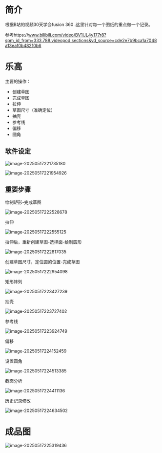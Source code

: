 # 简介

根据B站的视频30天学会fusion 360 .这里针对每一个图纸的重点做一个记录。

参考https://www.bilibili.com/video/BV1UL4y177r8?spm_id_from=333.788.videopod.sections&vd_source=cde2e7b9bca1a7048a13eaf0b48210b6

# 乐高

主要的操作：

* 创建草图
* 完成草图
* 拉伸
* 草图尺寸（准确定位）
* 抽壳
* 参考线
* 偏移
* 圆角

## 软件设定

![image-20250517221735180](./Day1-乐高/image-20250517221735180.png)

![image-20250517221954926](./Day1-乐高/image-20250517221954926.png)

## 重要步骤

绘制矩形-完成草图

![image-20250517222528678](./Day1-乐高/image-20250517222528678.png)





拉伸

![image-20250517222555125](./Day1-乐高/image-20250517222555125.png)



拉伸后，重新创建草图-选择面-绘制圆形

![image-20250517222817035](./Day1-乐高/image-20250517222817035.png)





创建草图尺寸，定位圆的位置-完成草图

![image-20250517222954098](./Day1-乐高/image-20250517222954098.png)





矩形阵列

![image-20250517223427239](./Day1-乐高/image-20250517223427239.png)





抽壳

![image-20250517223727402](./Day1-乐高/image-20250517223727402.png)





参考线

![image-20250517223924749](./Day1-乐高/image-20250517223924749.png)





偏移

![image-20250517224152459](./Day1-乐高/image-20250517224152459.png)





设置圆角

![image-20250517224513385](./Day1-乐高/image-20250517224513385.png)



截面分析

![image-20250517224411136](./Day1-乐高/image-20250517224411136.png)





历史记录修改

![image-20250517224634502](./Day1-乐高/image-20250517224634502.png)



# 成品图

![image-20250517225319436](./Day1-乐高/image-20250517225319436.png)